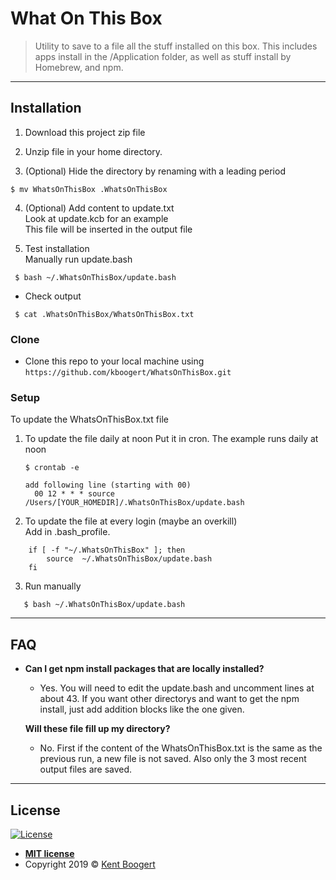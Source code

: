 # What On This Box

> Utility to save to a file all the stuff installed on this box.  This includes apps install in the /Application folder, as well as stuff install by Homebrew, and npm.

---

## Installation

1. Download this project zip file 

2. Unzip file in your home directory.

3. (Optional) Hide the directory by renaming with a leading period  
  ```shell
  $ mv WhatsOnThisBox .WhatsOnThisBox
  ```
4. (Optional) Add content to update.txt  
    Look at update.kcb for an example  
    This file will be inserted in the output file

5. Test installation  
    Manually run update.bash  
```shell
 $ bash ~/.WhatsOnThisBox/update.bash
```
- Check output
```shell
 $ cat .WhatsOnThisBox/WhatsOnThisBox.txt 
```

### Clone

- Clone this repo to your local machine using `https://github.com/kboogert/WhatsOnThisBox.git`

### Setup

To update the  WhatsOnThisBox.txt file
 1) To update the file daily at noon
    Put it in cron.  The example runs daily at noon
    ```shell
    $ crontab -e

    add following line (starting with 00)
      00 12 * * * source /Users/[YOUR_HOMEDIR]/.WhatsOnThisBox/update.bash
    ```
 2) To update the file at every login (maybe an overkill)  
     Add in .bash_profile.
 ```shell
     if [ -f "~/.WhatsOnThisBox" ]; then
         source  ~/.WhatsOnThisBox/update.bash
     fi
  ```
 3) Run manually
 ```shel
    $ bash ~/.WhatsOnThisBox/update.bash
```

---

## FAQ

- **Can I get npm install packages that are locally installed?**
    - Yes.  You will need to edit the update.bash and uncomment lines at about 43.  If you want other directorys and want to get the npm install, just add addition blocks like the one given.

  **Will these file fill up my directory?**
    - No. First if the content of the WhatsOnThisBox.txt is the same as the previous run, a new file is not saved.  Also only the 3 most recent output files are saved.  

---


## License

[![License](http://img.shields.io/:license-mit-blue.svg?style=flat-square)](http://badges.mit-license.org)

- **[MIT license](http://opensource.org/licenses/mit-license.php)**
- Copyright 2019 © <a href="http://www.boogert.com" target="_blank">Kent Boogert</a>


